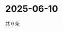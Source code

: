 # 2025-06-10

共 0 条

<!-- BEGIN ZHIHUVIDEO -->
<!-- 最后更新时间 Tue Jun 10 2025 21:27:59 GMT+0800 (China Standard Time) -->

<!-- END ZHIHUVIDEO -->
